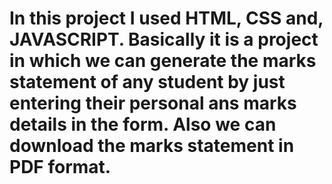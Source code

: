 # In this project I used HTML, CSS and, JAVASCRIPT. Basically it is a project in which we can generate the marks statement of any student by just entering their personal ans marks details in the form. Also we can download the marks statement in PDF format. 
